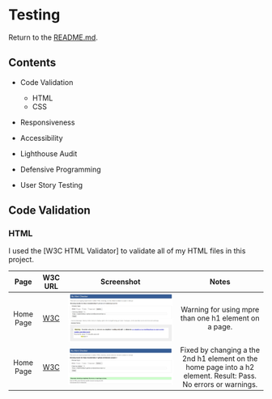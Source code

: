 # Testing

Return to the [README.md](README.md).

## Contents 

* Code Validation
    * HTML
    * CSS

* Responsiveness

* Accessibility 

* Lighthouse Audit

* Defensive Programming

* User Story Testing

## Code Validation 

### HTML

I used the [W3C HTML Validator] to validate all of my HTML files in this project.

| Page | W3C URL | Screenshot | Notes |
| :---: | :---: | :---: | :---: |
| Home Page | [W3C](https://validator.w3.org/nu/?doc=https%3A%2F%2Fseanbrindley17.github.io%2Fmilestone-project-1%2F) | ![screenshot of h1 validator error](/readme-documentations/screenshots/html%20h1%20validator%20error.jpg) | Warning for using mpre than one h1 element on a page. |
| Home Page | [W3C](https://validator.w3.org/nu/?doc=https%3A%2F%2Fseanbrindley17.github.io%2Fmilestone-project-1%2F) | ![screenshot of W3C validation pass](/readme-documentations/screenshots/w3c%20html%20validator%20pass.jpg) | Fixed by changing a the 2nd h1 element on the home page into a h2 element. Result: Pass. No errors or warnings. |